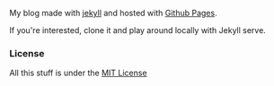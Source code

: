 My blog made with [jekyll](http://jekyllrb.com) and hosted with [Github Pages](https://pages.github.com/).

If you're interested, clone it and play around locally with Jekyll serve.  

### License
All this stuff is under the [MIT License](https://raw.githubusercontent.com/alex-keyes/alex-keyes.github.io/master/LICENSE)
